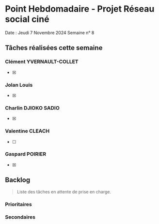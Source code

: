 # Point Hebdomadaire - Projet Réseau social ciné

Date : Jeudi 7 Novembre 2024
Semaine n° 8

## Tâches réalisées cette semaine


### Clément YVERNAULT-COLLET
-[x]

### Jolan Louis
-[x]

### Charlin DJIOKO SADIO
-[x] 

### Valentine CLEACH
-[ ] 

### Gaspard POIRIER
-[x] 

## Backlog

> Liste des tâches en attente de prise en charge.

### Prioritaires

### Secondaires
